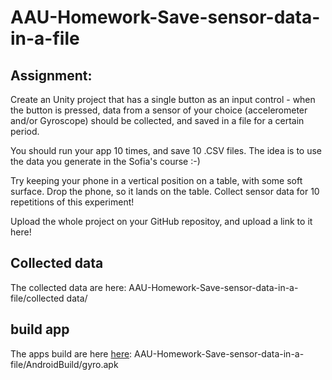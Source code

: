 # AAU-Homework-Save-sensor-data-in-a-file
## Assignment:
Create an Unity project that has a single button as an input control - when the button is pressed, data from a sensor of your choice (accelerometer and/or Gyroscope) should be collected, and saved in a file for a certain period.

You should run your app 10 times, and save 10 .CSV files. The idea is to use the data you generate in the Sofia's course :-)

Try keeping your phone in a vertical position on a table, with some soft surface. Drop the phone, so it lands on the table. Collect sensor data for 10 repetitions of this experiment!

Upload the whole project on your GitHub repositoy, and upload a link to it here!

## Collected data
The collected data are here:
AAU-Homework-Save-sensor-data-in-a-file/collected data/

## build app
The apps build are here  [here](AndroidBuild/gyro.apk):
AAU-Homework-Save-sensor-data-in-a-file/AndroidBuild/gyro.apk
